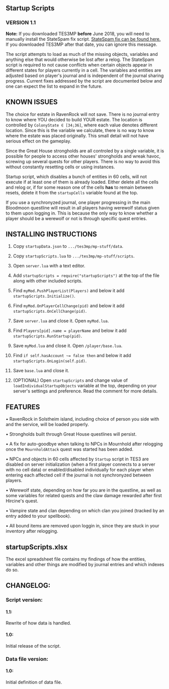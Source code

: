 ﻿## Startup Scripts
### VERSION 1.1

**Note:** If you downloaded TES3MP **before** June 2018, you will need to manually install the StateSpam fix script. [StateSpam fix can be found here.](https://github.com/Skvysh/TES3MP-Scripts/tree/master/StateSpam)
If you downloaded TES3MP after that date, you can ignore this message.

The script attempts to load as much of the missing objects, variables and anything else that would otherwise be lost after a relog. The StateSpam script is required to not cause conflicts when certain objects appear in different states for players currently in a cell. The variables and entities are adjusted based on player's journal and is independent of the journal sharing progress. Current fixes addressed by the script are documented below and one can expect the list to expand in the future.


## KNOWN ISSUES

The choice for estate in RavenRock will not save. There is no journal entry to know where YOU decided to build YOUR estate. The location is controlled by `ColonyState ∈ [34;36]`, where each value denotes different location. Since this is the variable we calculate, there is no way to know where the estate was placed originally. This small detail will not have serious effect on the gameplay.

Since the Great House strongholds are all controled by a single variable, it is possible for people to access other houses' strongholds and wreak havoc, screwing up several quests for other players. There is no way to avoid this without constantly resetting cells or using instances.

Startup script, which disables a bunch of entities in 60 cells, will not execute if at least one of them is already loaded. Either delete all the cells and relog or, if for some reason one of the cells **has** to remain between resets, delete it from the `startupCells` variable found at the top.

If you use a synchronyzed journal, one player progressing in the main Bloodmoon questline will result in all players having werewolf status given to them upon logging in. This is because the only way to know whether a player should be a werewolf or not is through specific quest entries.


## INSTALLING INSTRUCTIONS

1) Copy `startupData.json` to `.../tes3mp/mp-stuff/data`.

2) Copy `startupScripts.lua` to `.../tes3mp/mp-stuff/scripts`.

3) Open `server.lua` with a text editor.

4) Add `startupScripts = require("startupScripts")` at the top of the file along with other included scripts.

5) Find `myMod.PushPlayerList(Players)` and below it add `startupScripts.Initialize()`.

6) Find `myMod.OnPlayerCellChange(pid)` and below it add `startupScripts.OnCellChange(pid)`.

7) Save `server.lua` and close it. Open `myMod.lua`.

8) Find `Players[pid].name = playerName` and below it add `startupScripts.RunStartup(pid)`.

9) Save `myMod.lua` and close it. Open `/player/base.lua`.

10) Find `if self.hasAccount ~= false then` and below it add `startupScripts.OnLogin(self.pid)`.

11) Save `base.lua` and close it.

12) (OPTIONAL) Open `startupScripts` and change value of `loadIndividualStartupObjects` variable at the top, depending on your server's settings and preference. Read the comment for more details.

## FEATURES

• RavenRock in Solstheim island, including choice of person you side with and the service, will be loaded properly.

• Strongholds built through Great House questlines will persist.

• A fix for auto-goodbye when talking to NPCs in Mournhold after relogging once the `MournholdAttack` quest was started has been added.

• NPCs and objects in 60 cells affected by `Startup` script in TES3 are disabled on server initialization (when a first player connects to a server with no cell data) or enabled/disabled individually for each player when entering each affected cell if the journal is not synchronyzed between players.

• Werewolf state, depending on how far you are in the questline, as well as some variables for related quests and the claw damage rewarded after first Hircine's quest.

• Vampire state and clan depending on which clan you joined (tracked by an entry added to your spellbook).

• All bound items are removed upon loggin in, since they are stuck in your inventory after relogging.

## startupScripts.xlsx
The excel spreadsheet file contains my findings of how the entities, variables and other things are modified by journal entries and which indexes do so.


## CHANGELOG:
### Script version:
#### 1.1:
Rewrite of how data is handled.

#### 1.0:
Initial release of the script.

### Data file version:
#### 1.0:
Initial definition of data file.